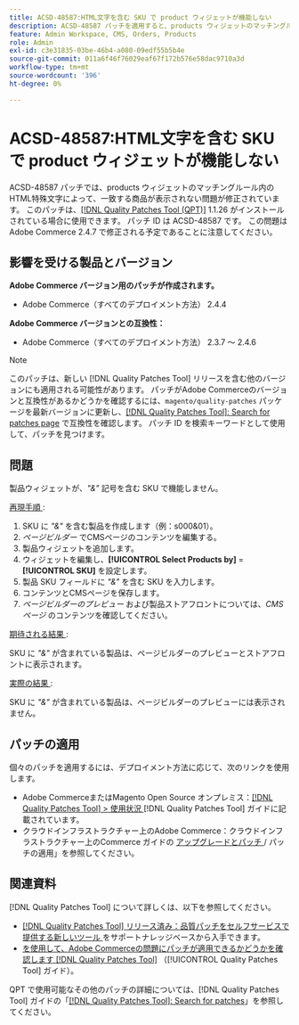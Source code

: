 ```yaml
---
title: ACSD-48587:HTML文字を含む SKU で product ウィジェットが機能しない
description: ACSD-48587 パッチを適用すると、products ウィジェットのマッチングルールのHTML特殊文字によって、一致する商品が表示されないAdobe Commerceの問題を修正できます。
feature: Admin Workspace, CMS, Orders, Products
role: Admin
exl-id: c3e31835-03be-46b4-a080-09edf55b5b4e
source-git-commit: 011a6f46f76029eaf67f172b576e58dac9710a3d
workflow-type: tm+mt
source-wordcount: '396'
ht-degree: 0%

---
```


# ACSD-48587:HTML文字を含む SKU で product ウィジェットが機能しない

ACSD-48587 パッチでは、products ウィジェットのマッチングルール内のHTML特殊文字によって、一致する商品が表示されない問題が修正されています。 このパッチは、[[!DNL Quality Patches Tool (QPT)]](https://experienceleague.adobe.com/ja/docs/commerce-operations/tools/quality-patches-tool/quality-patches-tool-to-self-serve-quality-patches) 1.1.26 がインストールされている場合に使用できます。 パッチ ID は ACSD-48587 です。 この問題はAdobe Commerce 2.4.7 で修正される予定であることに注意してください。

## 影響を受ける製品とバージョン

**Adobe Commerce バージョン用のパッチが作成されます。**

* Adobe Commerce（すべてのデプロイメント方法） 2.4.4

**Adobe Commerce バージョンとの互換性：**

* Adobe Commerce（すべてのデプロイメント方法） 2.3.7 ～ 2.4.6

>[!NOTE]
>
>このパッチは、新しい [!DNL Quality Patches Tool] リリースを含む他のバージョンにも適用される可能性があります。 パッチがAdobe Commerceのバージョンと互換性があるかどうかを確認するには、`magento/quality-patches` パッケージを最新バージョンに更新し、[[!DNL Quality Patches Tool]: Search for patches page](https://experienceleague.adobe.com/tools/commerce-quality-patches/index.html?lang=ja) で互換性を確認します。 パッチ ID を検索キーワードとして使用して、パッチを見つけます。

## 問題

製品ウィジェットが、*&quot;&amp;&quot;* 記号を含む SKU で機能しません。

<u> 再現手順 </u>:

1. SKU に *&quot;&amp;&quot;* を含む製品を作成します（例：s000&amp;01）。
1. *ページビルダー* でCMSページのコンテンツを編集する。
1. 製品ウィジェットを追加します。
1. ウィジェットを編集し、**[!UICONTROL Select Products by]** = **[!UICONTROL SKU]** を設定します。
1. 製品 SKU フィールドに *&quot;&amp;&quot;* を含む SKU を入力します。
1. コンテンツとCMSページを保存します。
1. *ページビルダーのプレビュー* および製品ストアフロントについては、*CMS ページ* のコンテンツを確認してください。

<u> 期待される結果 </u>:

SKU に *&quot;&amp;&quot;* が含まれている製品は、ページビルダーのプレビューとストアフロントに表示されます。

<u> 実際の結果 </u>:

SKU に *&quot;&amp;&quot;* が含まれている製品は、ページビルダーのプレビューには表示されません。

## パッチの適用

個々のパッチを適用するには、デプロイメント方法に応じて、次のリンクを使用します。

* Adobe CommerceまたはMagento Open Source オンプレミス：[[!DNL Quality Patches Tool] > 使用状況 ](/help/tools/quality-patches-tool/usage.md) [!DNL Quality Patches Tool] ガイドに記載されています。
* クラウドインフラストラクチャー上のAdobe Commerce：クラウドインフラストラクチャー上のCommerce ガイドの [ アップグレードとパッチ ](https://experienceleague.adobe.com/docs/commerce-cloud-service/user-guide/develop/upgrade/apply-patches.html?lang=ja)/ パッチの適用」を参照してください。

## 関連資料

[!DNL Quality Patches Tool] について詳しくは、以下を参照してください。

* [[!DNL Quality Patches Tool]  リリース済み：品質パッチをセルフサービスで提供する新しいツール ](https://experienceleague.adobe.com/ja/docs/commerce-operations/tools/quality-patches-tool/quality-patches-tool-to-self-serve-quality-patches) をサポートナレッジベースから入手できます。
* [ を使用して、Adobe Commerceの問題にパッチが適用できるかどうかを確認します  [!DNL Quality Patches Tool]](/help/tools/quality-patches-tool/patches-available-in-qpt/check-patch-for-magento-issue-with-magento-quality-patches.md) （[!UICONTROL Quality Patches Tool] ガイド）。


QPT で使用可能なその他のパッチの詳細については、[!DNL Quality Patches Tool] ガイドの「[[!DNL Quality Patches Tool]: Search for patches](https://experienceleague.adobe.com/tools/commerce-quality-patches/index.html?lang=ja)」を参照してください。
